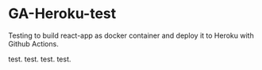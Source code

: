 # GA-Heroku-test
Testing to build react-app as docker container and deploy it to Heroku with Github Actions.

test.
test.
test.
test.
